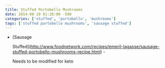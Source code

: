 ```yaml
---
title: Stuffed Portobello Mushrooms
date: 2014-08-10 01:28:00 -500
categories: ['stuffed', 'portobello', 'mushrooms']
tags: ['stuffed portobello mushrooms', 'sausage stuffed']
---
```


-   [Sausage
    Stuffed](http://www.foodnetwork.com/recipes/emeril-lagasse/sausage-stuffed-portobello-mushrooms-recipe.html) -
    Needs to be modified for keto
